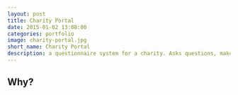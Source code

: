 ```yaml
---
layout: post
title: Charity Portal
date: 2015-01-02 13:08:00
categories: portfolio
image: charity-portal.jpg
short_name: Charity Portal
description: a questionnaire system for a charity. Asks questions, makes graphs.
---
```


## Why?